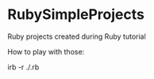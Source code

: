 # RubySimpleProjects
Ruby projects created during Ruby tutorial

How to play with those:

irb -r ./<filename>.rb
